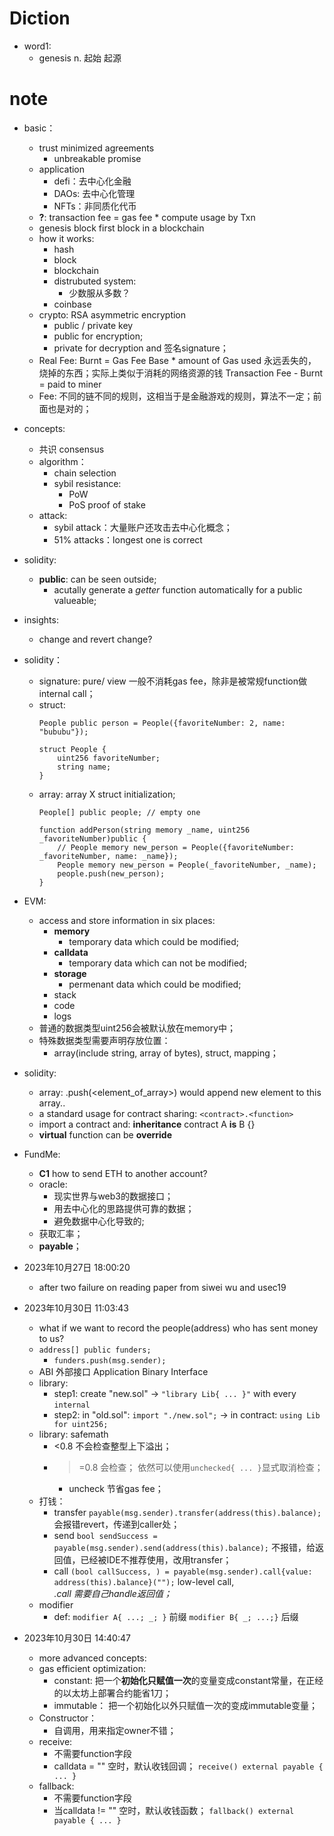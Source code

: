 # Diction
- word1:
    - genesis n. 起始 起源
# note
- basic：
    - trust minimized agreements
        - unbreakable promise
    -  application
        - defi：去中心化金融
        - DAOs: 去中心化管理
        - NFTs：非同质化代币
    - **?**: transaction fee = gas fee * compute usage by Txn
    - genesis block
        first block in a blockchain
    - how it works:
        - hash
        - block
        - blockchain
        - distrubuted system:
            - 少数服从多数？
        - coinbase
    - crypto: RSA asymmetric encryption
        - public / private key
        - public for encryption;
        - private for decryption and 签名signature；
    - Real Fee: 
        Burnt = Gas Fee Base * amount of Gas used
        永远丢失的，烧掉的东西；实际上类似于消耗的网络资源的钱
        Transaction Fee - Burnt = paid to miner            
    - Fee: 不同的链不同的规则，这相当于是金融游戏的规则，算法不一定；前面也是对的；
- concepts:
    - 共识 consensus
    - algorithm：
        - chain selection
        - sybil resistance: 
            - PoW
            - PoS proof of stake
    - attack:
        - sybil attack：大量账户还攻击去中心化概念；
        - 51% attacks：longest one is correct
- solidity:
    - **public**: can be seen outside;
        - acutally generate a *getter* function automatically for a public valueable;
- insights:
    - change and revert change?

- solidity：
    - signature: 
        pure/ view 一般不消耗gas fee，除非是被常规function做internal call；
    - struct:
        ```solidity
        People public person = People({favoriteNumber: 2, name: "bububu"});

        struct People {
            uint256 favoriteNumber;
            string name;
        }
        ```
    - array:
        array X struct initialization;
        ```solidity
        People[] public people; // empty one

        function addPerson(string memory _name, uint256 _favoriteNumber)public {
            // People memory new_person = People({favoriteNumber: _favoriteNumber, name: _name});
            People memory new_person = People(_favoriteNumber, _name);
            people.push(new_person);
        }
        ```
- EVM:
    - access and store information in six places:
        - **memory**
            - temporary data which could be modified;
        - **calldata**
            - temporary data which can not be modified;
        - **storage**
            - permenant data which could be modified;
        - stack
        - code
        - logs
    - 普通的数据类型uint256会被默认放在memory中；
    - 特殊数据类型需要声明存放位置：
        - array(include string, array of bytes), struct, mapping；
- solidity:
    - array:
        <array>.push(<element_of_array>) 
            would append new element to this array..
    - a standard usage for contract sharing:
        `<contract>.<function>`
    - import a contract and: **inheritance**
        contract A **is** B {}
    - **virtual** function can be **override**
- FundMe:
    - **C1** how to send ETH to another account?
    - oracle:
        - 现实世界与web3的数据接口；
        - 用去中心化的思路提供可靠的数据；
        - 避免数据中心化导致的;
    - 获取汇率；
    - **payable**；

- 2023年10月27日 18:00:20
    - after two failure on reading paper from siwei wu and usec19
- 2023年10月30日 11:03:43
    - what if we want to record the people(address) who has sent money to us?
    - `address[] public funders;`
        - `funders.push(msg.sender);`
    - ABI 外部接口 Application Binary Interface
    - library:
        - step1: 
            create "new.sol" 
            -> `"library Lib{ ... }"` with every `internal`
        - step2: 
            in "old.sol": `import "./new.sol";` 
            -> in contract: `using Lib for uint256;`
    - library: safemath
        - <0.8 不会检查整型上下溢出；
        - >=0.8 会检查； 依然可以使用`unchecked{ ... }`显式取消检查；
            - uncheck 节省gas fee；
    - 打钱：
        - transfer
            `payable(msg.sender).transfer(address(this).balance);`
            会报错revert，传递到caller处；
        - send
            `bool sendSuccess = payable(msg.sender).send(address(this).balance);`
            不报错，给返回值，已经被IDE不推荐使用，改用transfer；
        - call
            `(bool callSuccess, ) = payable(msg.sender).call{value: address(this).balance}("");`
            low-level call, <address>.call 需要自己handle返回值；
    - modifier
        - def: 
            `modifier A{ ...; _; }`
                前缀
            `modifier B{ _; ...;}` 
                后缀
- 2023年10月30日 14:40:47
    - more advanced concepts:
    - gas efficient optimization:
        - constant: 
            把一个**初始化只赋值一次**的变量变成constant常量，在正经的以太坊上部署合约能省1刀；
        - immutable：
            把一个初始化以外只赋值一次的变成immutable变量；
    - Constructor：
        - 自调用，用来指定owner不错；
    - receive:
        - 不需要function字段
        - calldata = "" 空时，默认收钱回调；
            `receive() external payable { ... }`
    - fallback:
        - 不需要function字段
        - 当calldata != "" 空时，默认收钱函数；
        `fallback() external payable { ... }`
    